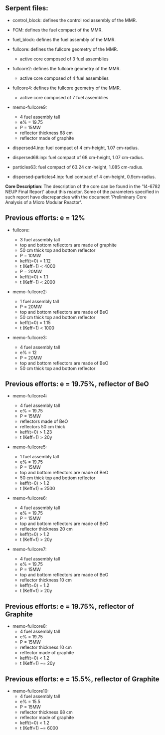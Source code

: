 Serpent files:
--------------
* control_block: defines the control rod assembly of the MMR.
* FCM: defines the fuel compact of the MMR.
* fuel_block: defines the fuel assembly of the MMR.
* fullcore: defines the fullcore geometry of the MMR. 
	- active core composed of 3 fuel assemblies
* fullcore2: defines the fullcore geometry of the MMR.
	- active core composed of 4 fuel assemblies

* fullcore4: defines the fullcore geometry of the MMR.
	- active core composed of 7 fuel assemblies

* memo-fullcore9:
	- 4 fuel assembly tall
	- e% = 19.75
	- P = 15MW
	- reflector thickness 68 cm
	- reflector made of graphite

* dispersed4.inp: fuel compact of 4 cm-height, 1.07 cm-radius.
* dispersed68.inp: fuel compact of 68 cm-height, 1.07 cm-radius.
* particles63: fuel compact of 63.24 cm-height, 1.085 cm-radius.
* dispersed-particles4.inp: fuel compact of 4 cm-height, 0.9cm-radius.

**Core Description**: The description of the core can be found in the '14-6782 NEUP Final Report' about this reactor.
Some of the parameters specified in such report have discrepancies with the document 'Preliminary Core Analysis of a Micro Modular Reactor'.

Previous efforts: e = 12%
-------------------------
* fullcore:
	- 3 fuel assembly tall
	- top and bottom reflectors are made of graphite
	- 50 cm thick top and bottom reflector
	- P = 10MW
	- keff(t=0) = 1.12
	- t (Keff=1) < 4000
	- P = 20MW
	- keff(t=0) > 1.1
	- t (Keff=1) < 2000 

* memo-fullcore2:
	- 1 fuel assembly tall
	- P = 20MW
	- top and bottom reflectors are made of BeO
	- 50 cm thick top and bottom reflector
	- keff(t=0) = 1.15
	- t (Keff=1) < 1000 

* memo-fullcore3:
	- 4 fuel assembly tall
	- e% = 12
	- P = 20MW
	- top and bottom reflectors are made of BeO
	- 50 cm thick top and bottom reflector

Previous efforts: e = 19.75%, reflector of BeO
----------------------------------------------

* memo-fullcore4:
	- 4 fuel assembly tall
	- e% = 19.75
	- P = 15MW
	- reflectors made of BeO
	- reflectors 50 cm thick
	- keff(t=0) > 1.23
	- t (Keff=1) > 20y 

* memo-fullcore5:
	- 1 fuel assembly tall
	- e% = 19.75
	- P = 15MW
	- top and bottom reflectors are made of BeO
	- 50 cm thick top and bottom reflector
	- keff(t=0) > 1.2
	- t (Keff=1) = 2500 

* memo-fullcore6:
	- 4 fuel assembly tall
	- e% = 19.75
	- P = 15MW
	- top and bottom reflectors are made of BeO
	- reflector thickness 20 cm
	- keff(t=0) > 1.2
	- t (Keff=1) > 20y  

* memo-fullcore7:
	- 4 fuel assembly tall
	- e% = 19.75
	- P = 15MW
	- top and bottom reflectors are made of BeO
	- reflector thickness 10 cm
	- keff(t=0) = 1.2
	- t (Keff=1) > 20y

Previous efforts: e = 19.75%, reflector of Graphite
---------------------------------------------------

* memo-fullcore8:
	- 4 fuel assembly tall
	- e% = 19.75
	- P = 15MW
	- reflector thickness 10 cm
	- reflector made of graphite
	- keff(t=0) < 1.2
	- t (Keff=1) ~= 20y

Previous efforts: e = 15.5%, reflector of Graphite
---------------------------------------------------

* memo-fullcore10:
	- 4 fuel assembly tall
	- e% = 15.5
	- P = 15MW
	- reflector thickness 68 cm
	- reflector made of graphite
	- keff(t=0) < 1.2
	- t (Keff=1) ~= 6000
